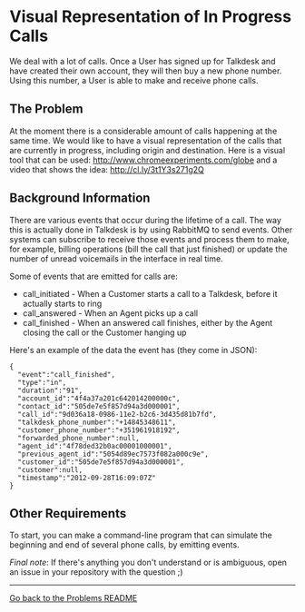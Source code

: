 # Visual Representation of In Progress Calls

We deal with a lot of calls. Once a User has signed up for Talkdesk and have created their own account, they will then buy a new phone number. Using this number, a User is able to make and receive phone calls.

## The Problem

At the moment there is a considerable amount of calls happening at the same time. We would like to have a visual representation of the calls that are currently in progress, including origin and destination. Here is a visual tool that can be used: http://www.chromeexperiments.com/globe and a video that shows the idea: http://cl.ly/3t1Y3s271g2Q

## Background Information

There are various events that occur during the lifetime of a call. The way this is actually done in Talkdesk is by using RabbitMQ to send events. Other systems can subscribe to receive those events and process them to make, for example, billing operations (bill the call that just finished) or update the number of unread voicemails in the interface in real time.

Some of events that are emitted for calls are:

* call_initiated - When a Customer starts a call to a Talkdesk, before it actually starts to ring
* call_answered - When an Agent picks up a call
* call_finished - When an answered call finishes, either by the Agent closing the call or the Customer hanging up

Here's an example of the data the event has (they come in JSON):

```
{
  "event":"call_finished",
  "type":"in",
  "duration":"91",
  "account_id":"4f4a37a201c642014200000c",
  "contact_id":"505de7e5f857d94a3d000001",
  "call_id":"9d036a18-0986-11e2-b2c6-3d435d81b7fd",
  "talkdesk_phone_number":"+14845348611",
  "customer_phone_number":"+351961918192",
  "forwarded_phone_number":null,
  "agent_id":"4f78ded32b0ac00001000001",
  "previous_agent_id":"5054d89ec7573f082a000c9e",
  "customer_id":"505de7e5f857d94a3d000001",
  "customer":null,
  "timestamp":"2012-09-28T16:09:07Z"
}
```

## Other Requirements

To start, you can make a command-line program that can simulate the beginning and end of several phone calls, by emitting events.


*Final note*: If there's anything you don't understand or is ambiguous, open an issue in your repository with the question ;)

---

[Go back to the Problems README](README.md)
